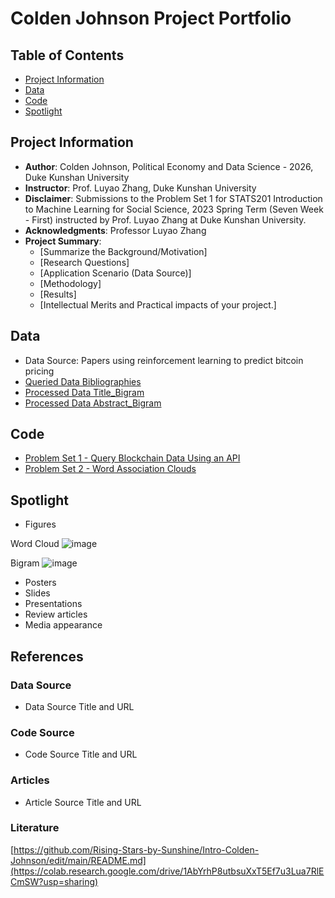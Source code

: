 # Colden Johnson Project Portfolio

## Table of Contents
- [Project Information](https://github.com/Rising-Stars-by-Sunshine/stats201-PS1-ColdenJohnson#project-information)
- [Data](https://github.com/Rising-Stars-by-Sunshine/stats201-PS1-ColdenJohnson#data)
- [Code](https://github.com/Rising-Stars-by-Sunshine/stats201-PS1-ColdenJohnson#code)
- [Spotlight](https://github.com/Rising-Stars-by-Sunshine/stats201-PS1-ColdenJohnson#spotlight)


## Project Information
- **Author**: Colden Johnson, Political Economy and Data Science - 2026, Duke Kunshan University
- **Instructor**: Prof. Luyao Zhang, Duke Kunshan University
- **Disclaimer**: Submissions to the Problem Set 1 for STATS201 Introduction to Machine Learning for Social Science, 2023 Spring Term (Seven Week - First) instructed by Prof. Luyao Zhang at Duke Kunshan University.
- **Acknowledgments**: Professor Luyao Zhang
- **Project Summary**: 
  - [Summarize the Background/Motivation]
  - [Research Questions]
  - [Application Scenario (Data Source)]
  - [Methodology]
  - [Results]
  - [Intellectual Merits and Practical impacts of your project.]


## Data
- Data Source: Papers using reinforcement learning to predict bitcoin pricing
- [Queried Data Bibliographies](https://github.com/Rising-Stars-by-Sunshine/stats201-PS1-ColdenJohnson/blob/main/data/Queried_Data/Bibliography%20Citations.csv)
- [Processed Data Title_Bigram](https://github.com/Rising-Stars-by-Sunshine/stats201-PS1-ColdenJohnson/blob/main/data/Processed_Data/title_bigram.csv)
- [Processed Data Abstract_Bigram](https://github.com/Rising-Stars-by-Sunshine/stats201-PS1-ColdenJohnson/blob/main/data/Processed_Data/abstract_bigram.csv)

## Code
- [Problem Set 1 - Query Blockchain Data Using an API](https://colab.research.google.com/drive/1AbYrhP8utbsuXxT5Ef7u3Lua7RlECmSW)
- [Problem Set 2 - Word Association Clouds](https://colab.research.google.com/drive/1OwKz1WhyP5aiOPkGSp6b57AwLK0DJnOb)

## Spotlight
- Figures

Word Cloud
![image](https://user-images.githubusercontent.com/118926209/216818931-f3bf3115-64fc-41b2-9788-3ef70fcfb889.png)

Bigram
![image](https://user-images.githubusercontent.com/118926209/216818668-87475eec-0cca-4b9c-9a95-ca51979f622e.png)
- Posters
- Slides
- Presentations
- Review articles
- Media appearance

## References

### Data Source
- Data Source Title and URL
### Code Source
- Code Source Title and URL
### Articles
- Article Source Title and URL
### Literature

[https://github.com/Rising-Stars-by-Sunshine/Intro-Colden-Johnson/edit/main/README.md](https://colab.research.google.com/drive/1AbYrhP8utbsuXxT5Ef7u3Lua7RlECmSW?usp=sharing)
